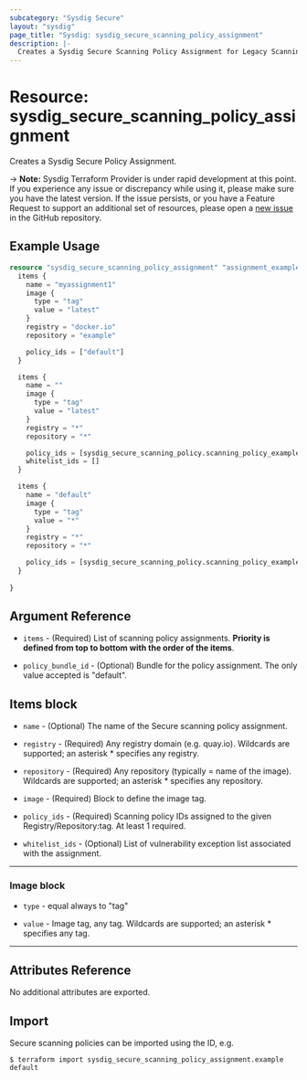 ```yaml
---
subcategory: "Sysdig Secure"
layout: "sysdig"
page_title: "Sysdig: sysdig_secure_scanning_policy_assignment"
description: |-
  Creates a Sysdig Secure Scanning Policy Assignment for Legacy Scanning Engine.
---
```


# Resource: sysdig_secure_scanning_policy_assignment

Creates a Sysdig Secure Policy Assignment.

-> **Note:** Sysdig Terraform Provider is under rapid development at this point. If you experience any issue or discrepancy while using it, please make sure you have the latest version. If the issue persists, or you have a Feature Request to support an additional set of resources, please open a [new issue](https://github.com/sysdiglabs/terraform-provider-sysdig/issues/new) in the GitHub repository.  

## Example Usage

```terraform
resource "sysdig_secure_scanning_policy_assignment" "assignment_example" {
  items {
    name = "myassignment1"
    image {
      type = "tag"
      value = "latest"
    }
    registry = "docker.io"
    repository = "example"

    policy_ids = ["default"]
  }

  items {
    name = ""
    image {
      type = "tag"
      value = "latest"
    }
    registry = "*"
    repository = "*"

    policy_ids = [sysdig_secure_scanning_policy.scanning_policy_example.id]
    whitelist_ids = []
  }

  items {
    name = "default"
    image {
      type = "tag"
      value = "*"
    }
    registry = "*"
    repository = "*"

    policy_ids = [sysdig_secure_scanning_policy.scanning_policy_example.id, "default"]
  }
  
}
```

## Argument Reference

* `items` - (Required) List of scanning policy assignments. **Priority is defined from top to bottom with the order of the items**.

* `policy_bundle_id` - (Optional) Bundle for the policy assignment. The only value accepted is "default".

## Items block

* `name` - (Optional) The name of the Secure scanning policy assignment.

* `registry` - (Required) Any registry domain (e.g. quay.io). Wildcards are supported; an asterisk * specifies any registry.

* `repository` - (Required) Any repository (typically = name of the image). Wildcards are supported; an asterisk * specifies any repository.

* `image` - (Required) Block to define the image tag.

* `policy_ids` - (Required) Scanning policy IDs assigned to the given Registry/Repository:tag. At least 1 required.

* `whitelist_ids` - (Optional) List of vulnerability exception list associated with the assignment.

- - -

### Image block

* `type` - equal always to "tag"

* `value` - Image tag, any tag. Wildcards are supported; an asterisk * specifies any tag.

- - -

## Attributes Reference

No additional attributes are exported.

## Import

Secure scanning policies can be imported using the ID, e.g.

```
$ terraform import sysdig_secure_scanning_policy_assignment.example default
```
